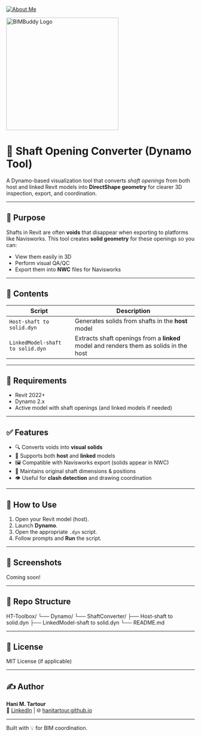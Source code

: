 [![About Me](https://img.shields.io/badge/About-Hani%20Tartour-orange?style=for-the-badge&logo=readthedocs)](https://hanitartour.github.io/about.html)

<p align="left">
  <img src="../resources/BIMBuddy Logo-2d.png" width="300" alt="BIMBuddy Logo">

# 🚧 Shaft Opening Converter (Dynamo Tool)

A Dynamo-based visualization tool that converts *shaft openings* from both host and linked Revit models into **DirectShape geometry** for clearer 3D inspection, export, and coordination.

---

## 🧠 Purpose

Shafts in Revit are often **voids** that disappear when exporting to platforms like Navisworks. This tool creates **solid geometry** for these openings so you can:

- View them easily in 3D
- Perform visual QA/QC
- Export them into **NWC** files for Navisworks

---

## 📂 Contents

| Script                                | Description                                  |
|---------------------------------------|----------------------------------------------|
| `Host-shaft to solid.dyn`             | Generates solids from shafts in the **host** model |
| `LinkedModel-shaft to solid.dyn`      | Extracts shaft openings from a **linked** model and renders them as solids in the host |

---

## 🧰 Requirements

- Revit 2022+
- Dynamo 2.x
- Active model with shaft openings (and linked models if needed)

---

## ✅ Features

- 🔍 Converts voids into **visual solids**
- 🔗 Supports both **host** and **linked** models
- 🖼️ Compatible with Navisworks export (solids appear in NWC)
- 📐 Maintains original shaft dimensions & positions
- 👁️ Useful for **clash detection** and drawing coordination

---

## 🚀 How to Use

1. Open your Revit model (host).
2. Launch **Dynamo**.
3. Open the appropriate `.dyn` script.
4. Follow prompts and **Run** the script.

---

## 📸 Screenshots

Coming soon!

---

## 📁 Repo Structure
HT-Toolbox/
└── Dynamo/
└── ShaftConverter/
├── Host-shaft to solid.dyn
├── LinkedModel-shaft to solid.dyn
└── README.md


---

## 📃 License

MIT License (if applicable)

---

## ✍️ Author

**Hani M. Tartour**  
🔗 [LinkedIn](https://www.linkedin.com/in/hanimtartour) | 🌐 [hanitartour.github.io](https://hanitartour.github.io)

---

Built with 💡 for BIM coordination.
